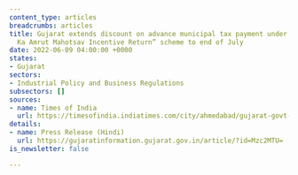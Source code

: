 ```yaml
---
content_type: articles
breadcrumbs: articles
title: Gujarat extends discount on advance municipal tax payment under the “Azadi
  Ka Amrut Mahotsav Incentive Return” scheme to end of July
date: 2022-06-09 04:00:00 +0000
states:
- Gujarat
sectors:
- Industrial Policy and Business Regulations
subsectors: []
sources:
- name: Times of India
  url: https://timesofindia.indiatimes.com/city/ahmedabad/gujarat-govt-extends-rebate-on-municipal-taxes-for-2-months/articleshow/91941570.cms
details:
- name: Press Release (Hindi)
  url: https://gujaratinformation.gujarat.gov.in/article/?id=Mzc2MTU=
is_newsletter: false

---
```

